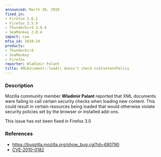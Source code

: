 ```yaml
---
announced: March 30, 2010
fixed_in:
- Firefox 3.6.2
- Firefox 3.5.9
- Thunderbird 3.0.4
- SeaMonkey 2.0.4
impact: Low
mfsa_id: 2010-24
products:
- Thunderbird
- SeaMonkey
- Firefox
reporter: Wladimir Palant
title: XMLDocument::load() doesn't check nsIContentPolicy
---
```


<h3>Description</h3>

<p>Mozilla community member <strong>Wladimir Palant</strong> reported
that XML documents were failing to call certain security checks when
loading new content.  This could result in certain resources being
loaded that would otherwise violate security policies set by the
browser or installed add-ons.</p>

<p class="note">This issue has not been fixed in Firefox 3.0</p>

<h3>References</h3>

<ul>
  <li><a href="https://bugzilla.mozilla.org/show_bug.cgi?id=490790">https://bugzilla.mozilla.org/show_bug.cgi?id=490790</a></li>
  <li><a class="ex-ref" href="http://cve.mitre.org/cgi-bin/cvename.cgi?name=CVE-2010-0182">CVE-2010-0182</a></li>
</ul>




